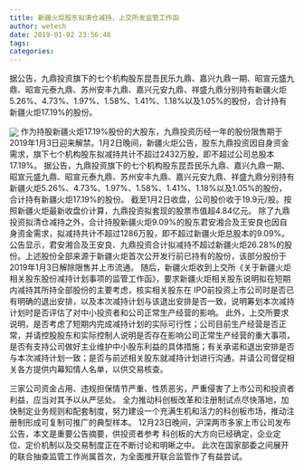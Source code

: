 ```yaml
---
title: 新疆火炬股东拟清仓减持，上交所发监管工作函
author: wetech
date: 2019-01-02 23:56:48
tags: 
categories: 
---
```

据公告，九鼎投资旗下的七个机构股东昆吾民乐九鼎、嘉兴九鼎一期、昭宣元盛九鼎、昭宣元泰九鼎、苏州安丰九鼎、嘉兴元安九鼎、祥盛九鼎分别持有新疆火炬5.26%、4.73%、1.97%、1.58%、1.41%、1.18%以及1.05%的股份，合计持有新疆火炬17.19%的股份。
<!-- more -->
<img align="center" border="0" src="https://imgcdn.yicai.com/uppics/images/2019/01/0b0d24ae984dfca9ea70043d549f6321.jpg" />
作为持股新疆火炬17.19%股份的大股东，九鼎投资历经一年的股份限售期于2019年1月3日迎来解禁。1月2日晚间，新疆火炬公告，股东九鼎投资因自身资金需求，旗下七个机构股东拟减持共计不超过2432万股，即不超过公司总股本17.19%。
据公告，九鼎投资旗下的七个机构股东昆吾民乐九鼎、嘉兴九鼎一期、昭宣元盛九鼎、昭宣元泰九鼎、苏州安丰九鼎、嘉兴元安九鼎、祥盛九鼎分别持有新疆火炬5.26%、4.73%、1.97%、1.58%、1.41%、1.18%以及1.05%的股份，合计持有新疆火炬17.19%的股份。
截至1月2日收盘，公司股价收于19.9元/股。按照新疆火炬最新收盘价计算，九鼎投资拟套现的股票市值超4.84亿元。
除了九鼎投资拟清仓减持之外，合计持股新疆火炬9.09%的股东君安湘合及王安良也因自身资金需求，拟减持共计不超过1286万股，即不超过新疆火炬总股本的9.09%。
公告显示，君安湘合及王安良、九鼎投资合计拟减持不超过新疆火炬26.28%的股份。上述股份全部来源于新疆火炬首次公开发行前已持有的股份，该部分股份于2019年1月3日解除限售并上市流通。
随后，新疆火炬收到上交所《关于新疆火炬相关股东股份减持计划事项的监管工作函》，要求新疆火炬相关股东说明拟在短期内减持其所持全部股份的主要考虑，核实相关股东在 IPO前投资上市公司时是否已有明确的退出安排，以及本次减持计划与该退出安排是否一致，说明筹划本次减持计划时是否评估了对中小投资者和公司正常生产经营的影响。
此外，上交所要求说明，是否考虑了短期内完成减持计划的实际可行性；公司目前生产经营是否正常，并请控股股东和实际控制人说明是否存在影响公司正常生产经营的重大事项，是否有支持公司做好主业维护中小股东利益的具体措施；有关承诺和退出安排是否与本次减持计划一致；是否与前述相关股东就减持计划进行沟通，并请公司督促相关各方提供内幕知情人名单，以供交易核查。
 
 
三家公司资金占用、违规担保情节严重、性质恶劣，严重侵害了上市公司和投资者利益，应当对其予以从严惩处。
全力推动科创板改革和注册制试点尽快落地，加快制定业务规则和配套制度，努力建设一个充满生机和活力的科创板市场，推动注册制形成可复制可推广的典型样本。
12月23日晚间，沪深两市多家上市公司发布公告，本文是重要公告摘要，供投资者参考
科创板的大方向已经确定，企业定位、定价机制以及交易制度正在不断讨论和明晰之中。
此次在国家部委之间展开的联合抽查监管工作尚属首次，为全面推开联合监管作了有益尝试。

